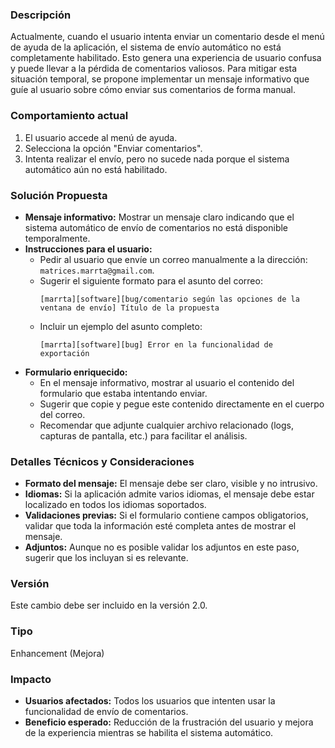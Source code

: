 ### Descripción
Actualmente, cuando el usuario intenta enviar un comentario desde el menú de ayuda de la aplicación, el sistema de envío automático no está completamente habilitado. Esto genera una experiencia de usuario confusa y puede llevar a la pérdida de comentarios valiosos. Para mitigar esta situación temporal, se propone implementar un mensaje informativo que guíe al usuario sobre cómo enviar sus comentarios de forma manual.

### Comportamiento actual
1. El usuario accede al menú de ayuda.
2. Selecciona la opción "Enviar comentarios".
3. Intenta realizar el envío, pero no sucede nada porque el sistema automático aún no está habilitado.

### Solución Propuesta
- **Mensaje informativo:** Mostrar un mensaje claro indicando que el sistema automático de envío de comentarios no está disponible temporalmente. 
- **Instrucciones para el usuario:** 
  - Pedir al usuario que envíe un correo manualmente a la dirección: `matrices.marrta@gmail.com`.
  - Sugerir el siguiente formato para el asunto del correo:
    ```
    [marrta][software][bug/comentario según las opciones de la ventana de envío] Título de la propuesta
    ```
  - Incluir un ejemplo del asunto completo:
    ```
    [marrta][software][bug] Error en la funcionalidad de exportación
    ```
- **Formulario enriquecido:** 
  - En el mensaje informativo, mostrar al usuario el contenido del formulario que estaba intentando enviar.
  - Sugerir que copie y pegue este contenido directamente en el cuerpo del correo.
  - Recomendar que adjunte cualquier archivo relacionado (logs, capturas de pantalla, etc.) para facilitar el análisis.

### Detalles Técnicos y Consideraciones
- **Formato del mensaje:** El mensaje debe ser claro, visible y no intrusivo. 
- **Idiomas:** Si la aplicación admite varios idiomas, el mensaje debe estar localizado en todos los idiomas soportados.
- **Validaciones previas:** Si el formulario contiene campos obligatorios, validar que toda la información esté completa antes de mostrar el mensaje.
- **Adjuntos:** Aunque no es posible validar los adjuntos en este paso, sugerir que los incluyan si es relevante.

### Versión
Este cambio debe ser incluido en la versión 2.0.

### Tipo
Enhancement (Mejora)

### Impacto
- **Usuarios afectados:** Todos los usuarios que intenten usar la funcionalidad de envío de comentarios.
- **Beneficio esperado:** Reducción de la frustración del usuario y mejora de la experiencia mientras se habilita el sistema automático.